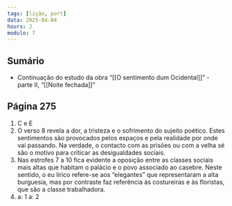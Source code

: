```yaml
---
tags: [lição, port]
data: 2025-04-04
hours: 2
modulo: 7
---
```


## Sumário
- Continuação do estudo da obra “[[O sentimento dum Ocidental]]” - parte II, “[[Noite fechada]]”

## Página 275

1. C e E
2. O verso 8 revela a dor, a tristeza e o sofrimento do sujeito poético. Estes sentimentos são provocados pelos espaços e pela realidade por onde vai passando. Na verdade, o contacto com as prisões ou com a velha sé são o motivo para criticar as desigualdades sociais.
3. Nas estrofes 7 a 10 fica evidente a oposição entre as classes sociais mais altas que habitam o palácio e o povo associado ao casebre. Neste sentido, o eu lírico refere-se aos “elegantes” que representaram a alta burguesia, mas por contraste  faz referência às costureiras e às floristas, que são a classe trabalhadora.
4. a: 1 a: 2
